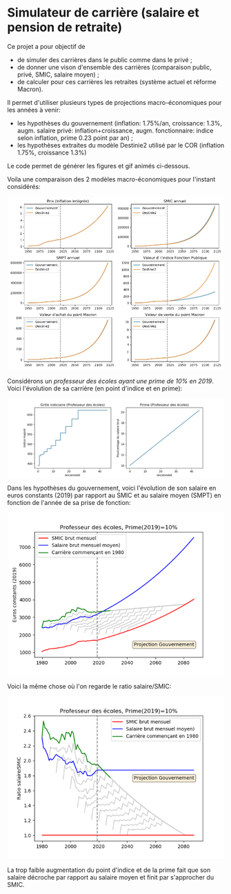 # Simulateur de carrière (salaire et pension de retraite)


Ce projet a pour objectif de 

- de simuler des carrières dans le public comme dans le privé ;
- de donner une vison d'ensemble des carrières (comparaison public, privé, SMIC, salaire moyen) ;
- de calculer pour ces carrières les retraites (système actuel et réforme Macron).

Il permet d'utiliser plusieurs types de projections macro-économiques pour les années à venir:

- les hypothèses du gouvernement (inflation: 1.75%/an, croissance: 1.3%, augm. salaire privé: inflation+croissance, augm. fonctionnaire: indice selon inflation, prime 0.23 point par an) ;
- les hypothèses extraites du modèle Destinie2 utilisé par le COR (inflation 1.75%, croissance 1.3%)

Le code permet de générer les figures et gif animés ci-dessous.

Voila une comparaison des 2 modèles macro-économiques pour l'instant considérés:

![](./gouv_vs_dest.jpg)

Considérons un *professeur des écoles ayant une prime de 10% en 2019*. Voici l'évolution de sa carrière (en point d'indice et en prime):

![](./Carriere_ProfEcoles.jpg)

Dans les hypothèses du gouvernement, voici l'évolution de son salaire en euros constants (2019) par rapport au SMIC et au salaire moyen (SMPT) en fonction de l'année de sa prise de fonction:

![](./gif/Salaire_Gouvernement_ProfEcoles_10.gif)

Voici la même chose où l'on regarde le ratio salaire/SMIC:

![](./gif/Ratio_Gouvernement_ProfEcoles_10.gif)

La trop faible augmentation du point d'indice et de la prime fait que son salaire décroche par rapport au salaire moyen et finit par s'approcher du SMIC.

